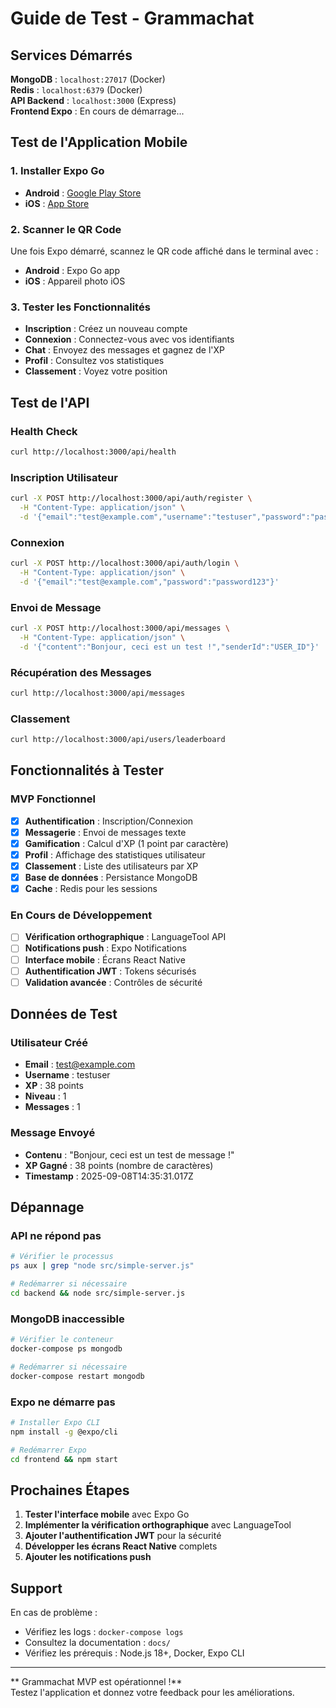 #  Guide de Test - Grammachat

##  Services Démarrés

 **MongoDB** : `localhost:27017` (Docker)  
 **Redis** : `localhost:6379` (Docker)  
 **API Backend** : `localhost:3000` (Express)  
 **Frontend Expo** : En cours de démarrage...

##  Test de l'Application Mobile

### 1. Installer Expo Go
- **Android** : [Google Play Store](https://play.google.com/store/apps/details?id=host.exp.exponent)
- **iOS** : [App Store](https://apps.apple.com/app/expo-go/id982107779)

### 2. Scanner le QR Code
Une fois Expo démarré, scannez le QR code affiché dans le terminal avec :
- **Android** : Expo Go app
- **iOS** : Appareil photo iOS

### 3. Tester les Fonctionnalités
- **Inscription** : Créez un nouveau compte
- **Connexion** : Connectez-vous avec vos identifiants
- **Chat** : Envoyez des messages et gagnez de l'XP
- **Profil** : Consultez vos statistiques
- **Classement** : Voyez votre position

##  Test de l'API

### Health Check
```bash
curl http://localhost:3000/api/health
```

### Inscription Utilisateur
```bash
curl -X POST http://localhost:3000/api/auth/register \
  -H "Content-Type: application/json" \
  -d '{"email":"test@example.com","username":"testuser","password":"password123"}'
```

### Connexion
```bash
curl -X POST http://localhost:3000/api/auth/login \
  -H "Content-Type: application/json" \
  -d '{"email":"test@example.com","password":"password123"}'
```

### Envoi de Message
```bash
curl -X POST http://localhost:3000/api/messages \
  -H "Content-Type: application/json" \
  -d '{"content":"Bonjour, ceci est un test !","senderId":"USER_ID"}'
```

### Récupération des Messages
```bash
curl http://localhost:3000/api/messages
```

### Classement
```bash
curl http://localhost:3000/api/users/leaderboard
```

##  Fonctionnalités à Tester

###  MVP Fonctionnel
- [x] **Authentification** : Inscription/Connexion
- [x] **Messagerie** : Envoi de messages texte
- [x] **Gamification** : Calcul d'XP (1 point par caractère)
- [x] **Profil** : Affichage des statistiques utilisateur
- [x] **Classement** : Liste des utilisateurs par XP
- [x] **Base de données** : Persistance MongoDB
- [x] **Cache** : Redis pour les sessions

###  En Cours de Développement
- [ ] **Vérification orthographique** : LanguageTool API
- [ ] **Notifications push** : Expo Notifications
- [ ] **Interface mobile** : Écrans React Native
- [ ] **Authentification JWT** : Tokens sécurisés
- [ ] **Validation avancée** : Contrôles de sécurité

##  Données de Test

### Utilisateur Créé
- **Email** : test@example.com
- **Username** : testuser
- **XP** : 38 points
- **Niveau** : 1
- **Messages** : 1

### Message Envoyé
- **Contenu** : "Bonjour, ceci est un test de message !"
- **XP Gagné** : 38 points (nombre de caractères)
- **Timestamp** : 2025-09-08T14:35:31.017Z

##  Dépannage

### API ne répond pas
```bash
# Vérifier le processus
ps aux | grep "node src/simple-server.js"

# Redémarrer si nécessaire
cd backend && node src/simple-server.js
```

### MongoDB inaccessible
```bash
# Vérifier le conteneur
docker-compose ps mongodb

# Redémarrer si nécessaire
docker-compose restart mongodb
```

### Expo ne démarre pas
```bash
# Installer Expo CLI
npm install -g @expo/cli

# Redémarrer Expo
cd frontend && npm start
```

##  Prochaines Étapes

1. **Tester l'interface mobile** avec Expo Go
2. **Implémenter la vérification orthographique** avec LanguageTool
3. **Ajouter l'authentification JWT** pour la sécurité
4. **Développer les écrans React Native** complets
5. **Ajouter les notifications push**

##  Support

En cas de problème :
- Vérifiez les logs : `docker-compose logs`
- Consultez la documentation : `docs/`
- Vérifiez les prérequis : Node.js 18+, Docker, Expo CLI

---

** Grammachat MVP est opérationnel !**  
Testez l'application et donnez votre feedback pour les améliorations.

